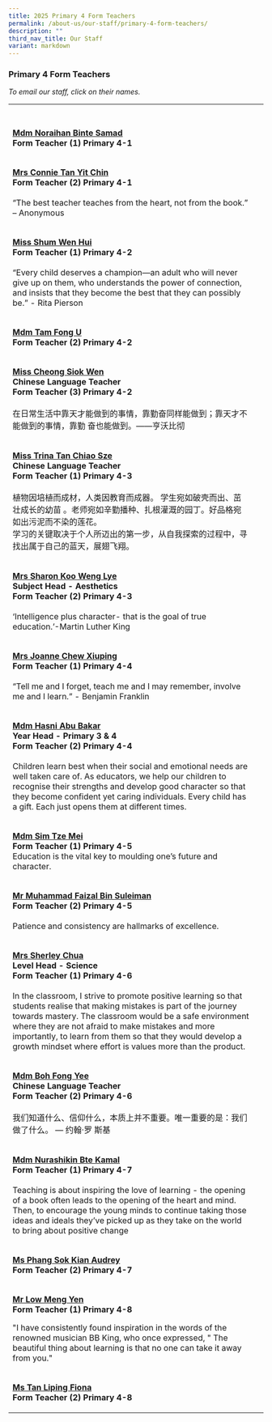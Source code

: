 ```yaml
---
title: 2025 Primary 4 Form Teachers
permalink: /about-us/our-staff/primary-4-form-teachers/
description: ""
third_nav_title: Our Staff
variant: markdown
---
```

<h3>Primary 4 Form Teachers</h3>
<p><em>To email our staff, click on their names.</em></p>
<table style="minwidth: 50px;"><colgroup> <col> <col> </colgroup>
<tbody>
<tr>
<th rowspan="1" colspan="1">&nbsp;</th>
<th rowspan="1" colspan="1">&nbsp;</th>
</tr>
<tr>
<td rowspan="1" colspan="1">
<p><strong><a rel="noopener noreferrer nofollow" target="_blank" href="mailto:noraihan_samad@moe.edu.sg"><u>Mdm Noraihan Binte Samad</u></a></strong><br><strong>Form Teacher (1) Primary 4-1</strong> <br> </p>
</td>
<td rowspan="1" colspan="1">&nbsp;</td>
</tr>
<tr>
<td rowspan="1" colspan="1">
<p><strong><a rel="noopener noreferrer nofollow" target="_blank" href="mailto:ho_yit_chin_connie@moe.edu.sg">Mrs Connie Tan Yit Chin</a></strong> <br><strong>Form Teacher (2) Primary 4-1</strong> <br> <br>“The best teacher teaches from the heart, not from the book.” – Anonymous</p>
</td>
<td rowspan="1" colspan="1">&nbsp;</td>
</tr>
<tr>
<td rowspan="1" colspan="1">
<p><strong><a rel="noopener noreferrer nofollow" target="_blank" href="mailto:shum_wen_hui@moe.edu.sg">Miss Shum Wen Hui</a></strong> <br><strong>Form Teacher (1) Primary 4-2</strong> <br> <br>“Every child deserves a champion—an adult who will never give up on them, who understands the power of connection, and insists that they become the best that they can possibly be.” - Rita Pierson</p>
</td>
<td rowspan="1" colspan="1">&nbsp;</td>
</tr>
<tr>
<td rowspan="1" colspan="1">
<p><strong><a rel="noopener nofollow" target="_blank" href="mailto:tam_fong_u@moe.edu.sg">Mdm Tam Fong U</a></strong><br><strong>Form Teacher (2) Primary 4-2</strong></p>
</td>
<td rowspan="1" colspan="1">&nbsp;</td>
</tr>
<tr>
<td rowspan="1" colspan="1">
<p><strong><a rel="noopener noreferrer nofollow" target="_blank" href="mailto:cheong_siok_wen@moe.edu.sg">Miss Cheong Siok Wen</a></strong> <br><strong>Chinese Language Teacher<br>Form Teacher (3) Primary 4-2</strong> <br> <br>在日常生活中靠天才能做到的事情，靠勤奋同样能做到；靠天才不能做到的事情，靠勤 奋也能做到。——亨沃比彻</p>
</td>
<td rowspan="1" colspan="1">&nbsp;</td>
</tr>
<tr>
<td rowspan="1" colspan="1">
<p><strong><a rel="noopener noreferrer nofollow" target="_blank" href="mailto:tan_chiao_sze_trina@moe.edu.sg">Miss Trina Tan Chiao Sze</a></strong> <br><strong>Chinese Language Teacher<br>Form Teacher (1) Primary 4-3</strong> <br> <br>植物因培植而成材，人类因教育而成器。 学生宛如破壳而出、茁壮成长的幼苗 。老师宛如辛勤播种、扎根灌溉的园丁。好品格宛如出污泥而不染的莲花。 <br>学习的关键取决于个人所迈出的第一步，从自我探索的过程中，寻找出属于自己的蓝天，展翅飞翔。</p>
</td>
<td rowspan="1" colspan="1">&nbsp;</td>
</tr>
<tr>
<td rowspan="1" colspan="1">
<p><strong><a rel="noopener noreferrer nofollow" target="_blank" href="mailto:sharon_loh_weng_lye@moe.edu.sg">Mrs Sharon Koo Weng Lye</a></strong> <br><strong>Subject Head - Aesthetics<br>Form Teacher (2) Primary 4-3</strong> <br> <br>‘Intelligence plus character- that is the goal of true education.’-Martin Luther King</p>
</td>
<td rowspan="1" colspan="1">&nbsp;</td>
</tr>
<tr>
<td rowspan="1" colspan="1">
<p><strong><a rel="noopener noreferrer nofollow" target="_blank" href="mailto:lim_xiuping_joanne@moe.edu.sg">Mrs Joanne Chew Xiuping</a></strong> <br><strong>Form Teacher (1) Primary 4-4</strong> <br> <br>“Tell me and I forget, teach me and I may remember, involve me and I learn.” - Benjamin Franklin</p>
</td>
<td rowspan="1" colspan="1">&nbsp;</td>
</tr>
<tr>
<td rowspan="1" colspan="1">
<p><strong><a rel="noopener noreferrer nofollow" target="_blank" href="mailto:hasni_abu_bakar@moe.edu.sg">Mdm Hasni Abu Bakar</a></strong> <br><strong>Year Head - Primary 3 &amp; 4<br>Form Teacher (2) Primary 4-4</strong> <br> <br>Children learn best when their social and emotional needs are well taken care of. As educators, we help our children to recognise their strengths and develop good character so that they become confident yet caring individuals. Every child has a gift. Each just opens them at different times.</p>
</td>
<td rowspan="1" colspan="1">&nbsp;</td>
</tr>
<tr>
<td rowspan="1" colspan="1">
<p><strong><a rel="noopener noreferrer nofollow" target="_blank" href="mailto:sim_tze_mei@moe.edu.sg">Mdm Sim Tze Mei</a></strong> <br><strong>Form Teacher (1) Primary 4-5</strong> <br>Education is the vital key to moulding one’s future and character.</p>
</td>
<td rowspan="1" colspan="1">&nbsp;</td>
</tr>
<tr>
<td rowspan="1" colspan="1">
<p><strong><a rel="noopener noreferrer nofollow" target="_blank" href="mailto:muhammad_faizal_suleiman@moe.edu.sg">Mr Muhammad Faizal Bin Suleiman</a></strong> <br><strong>Form Teacher (2) Primary 4-5</strong> <br> <br>Patience and consistency are hallmarks of excellence.</p>
</td>
<td rowspan="1" colspan="1">&nbsp;</td>
</tr>
<tr>
<td rowspan="1" colspan="1">
<p><strong><a rel="noopener noreferrer nofollow" target="_blank" href="mailto:sherley_a@moe.edu.sg">Mrs Sherley Chua</a></strong><br><strong>Level Head - Science</strong> <br><strong>Form Teacher (1) Primary 4-6</strong> <br> <br>In the classroom, I strive to promote positive learning so that students realise that making mistakes is part of the journey towards mastery. The classroom would be a safe environment where they are not afraid to make mistakes and more importantly, to learn from them so that they would develop a growth mindset where effort is values more than the product.</p>
</td>
<td rowspan="1" colspan="1">&nbsp;</td>
</tr>
<tr>
<td rowspan="1" colspan="1">
<p><strong><a rel="noopener noreferrer nofollow" target="_blank" href="mailto:boh_fong_yeemo_fengyi@moe.edu.sg">Mdm Boh Fong Yee</a></strong><br><strong>Chinese Language Teacher</strong> <br><strong>Form Teacher (2) Primary 4-6</strong> <br> <br>我们知道什么、信仰什么，本质上并不重要。唯一重要的是：我们做了什么。 — 约翰·罗 斯基</p>
</td>
<td rowspan="1" colspan="1">&nbsp;</td>
</tr>
<tr>
<td rowspan="1" colspan="1">
<p><strong><a rel="noopener noreferrer nofollow" target="_blank" href="mailto:nurashikin_kamal@moe.edu.sg">Mdm Nurashikin Bte Kamal</a></strong> <br><strong>Form Teacher (1) Primary 4-7</strong> <br> <br>Teaching is about inspiring the love of learning - the opening of a book often leads to the opening of the heart and mind. Then, to encourage the young minds to continue taking those ideas and ideals they’ve picked up as they take on the world to bring about positive change</p>
</td>
<td rowspan="1" colspan="1">&nbsp;</td>
</tr>
<tr>
<td rowspan="1" colspan="1">
<p><strong><a rel="noopener noreferrer nofollow" target="_blank" href="mailto:audrey_phang@moe.edu.sg">Ms Phang Sok Kian Audrey</a></strong> <br><strong>Form Teacher (2) Primary 4-7</strong></p>
</td>
<td rowspan="1" colspan="1">&nbsp;</td>
</tr>
<tr>
<td rowspan="1" colspan="1">
<p><strong><a rel="noopener noreferrer nofollow" target="_blank" href="mailto:Low_Meng_Yen@moe.edu.sg">Mr Low Meng Yen</a></strong><br><strong>Form Teacher (1) Primary 4-8</strong></p>
<p>"I have consistently found inspiration in the words of the renowned musician BB King, who once expressed, " The beautiful thing about learning is that no one can take it away from you."</p>
</td>
<td rowspan="1" colspan="1">&nbsp;</td>
</tr>
<tr>
<td rowspan="1" colspan="1">
<p><strong><a rel="noopener nofollow" target="_blank" href="mailto:tan_liping_fiona@moe.edu.sg">Ms Tan Liping Fiona</a></strong><br><strong>Form Teacher (2) Primary 4-8</strong></p>
</td>
<td rowspan="1" colspan="1">&nbsp;</td>
</tr>
</tbody>
</table>
<p>&nbsp;</p>